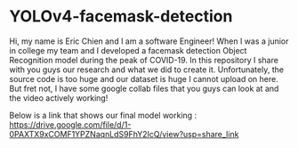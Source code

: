 # YOLOv4-facemask-detection
Hi, my name is Eric Chien and I am a software Engineer! When I was a junior in college my team and I developed a facemask detection Object Recognition model
during the peak of COVID-19. In this repository I share with you guys our research and what we did to create it. Unfortunately, the source code is too huge and our dataset
is huge I cannot upload on here. But fret not, I have some google collab files that you guys can look at and the video actively working! 

Below is a link that shows our final model working : https://drive.google.com/file/d/1-0PAXTX9xCOMF1YPZNaqnLdS9FhY2IcQ/view?usp=share_link
